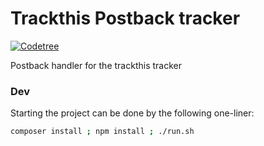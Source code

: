Trackthis Postback tracker
==========================

[![Codetree](https://codetree.com/images/managed-with-codetree.svg)](https://codetree.com/projects/gX1r)

Postback handler for the trackthis tracker

### Dev

Starting the project can be done by the following one-liner:

```sh
composer install ; npm install ; ./run.sh
```
